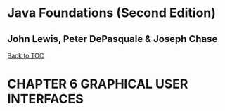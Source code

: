 # **Java Foundations (Second Edition)**
## John Lewis, Peter DePasquale & Joseph Chase

[Back to TOC](THE%20BOOK%20ONJAVA.md)

# CHAPTER 6 GRAPHICAL USER INTERFACES